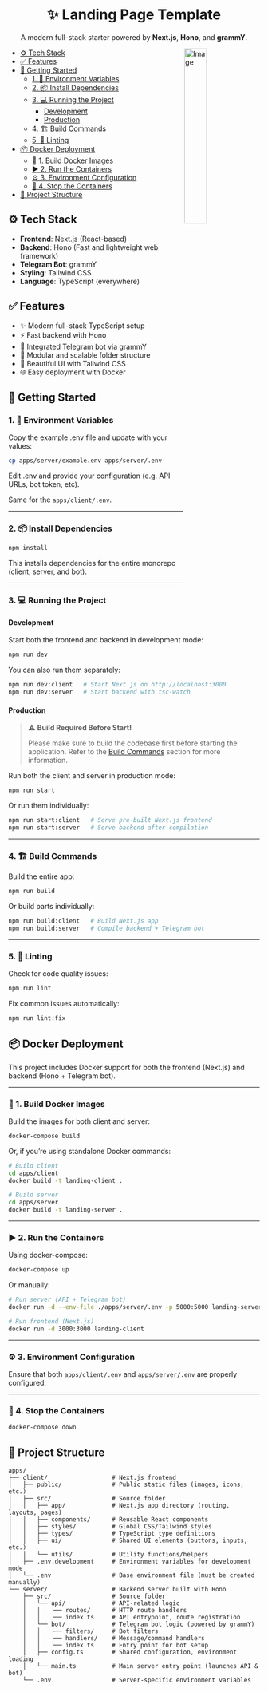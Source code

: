 <h1 align="center">✨ Landing Page Template</h1>
<p align="center"> A modern full-stack starter powered by <strong>Next.js</strong>, <strong>Hono</strong>, and <strong>grammY</strong>.</p>

<img align="right" width="30%" alt="Image" src="https://github.com/user-attachments/assets/f58236e5-208d-4d2f-bb94-263967c2aefe" />

- [⚙️ Tech Stack](#️-tech-stack)
- [✅ Features](#-features)
- [🚀 Getting Started](#-getting-started)
  - [1. 🔐 Environment Variables](#1--environment-variables)
  - [2. 📦 Install Dependencies](#2--install-dependencies)
  - [3. 💻 Running the Project](#3--running-the-project)
    - [Development](#development)
    - [Production](#production)
  - [4. 🏗️ Build Commands](#4-️-build-commands)
  - [5. 🧼 Linting](#5--linting)
- [📦 Docker Deployment](#-docker-deployment)
  - [🐳 1. Build Docker Images](#-1-build-docker-images)
  - [▶️ 2. Run the Containers](#️-2-run-the-containers)
  - [⚙️ 3. Environment Configuration](#️-3-environment-configuration)
  - [🧼 4. Stop the Containers](#-4-stop-the-containers)
- [📁 Project Structure](#-project-structure)

## ⚙️ Tech Stack
- **Frontend**: Next.js (React-based)
- **Backend**: Hono (Fast and lightweight web framework)
- **Telegram Bot**: grammY
- **Styling**: Tailwind CSS
- **Language**: TypeScript (everywhere)

## ✅ Features
- ✨ Modern full-stack TypeScript setup
- ⚡ Fast backend with Hono
- 🤖 Integrated Telegram bot via grammY
- 🧩 Modular and scalable folder structure
- 💅 Beautiful UI with Tailwind CSS
- 🌐 Easy deployment with Docker

## 🚀 Getting Started

### 1. 🔐 Environment Variables
Copy the example .env file and update with your values:
```bash
cp apps/server/example.env apps/server/.env
```
Edit .env and provide your configuration (e.g. API URLs, bot token, etc).

Same for the `apps/client/.env`.

---

### 2. 📦 Install Dependencies

```bash
npm install
```
This installs dependencies for the entire monorepo (client, server, and bot).

---

### 3. 💻 Running the Project

#### Development

Start both the frontend and backend in development mode:
```bash
npm run dev
```

You can also run them separately:
```bash
npm run dev:client   # Start Next.js on http://localhost:3000
npm run dev:server   # Start backend with tsc-watch
```

#### Production

> ⚠️ **Build Required Before Start!**
>
> Please make sure to build the codebase first before starting the application. Refer to the [Build Commands](#4-️-build-commands) section for more information.

Run both the client and server in production mode:
```bash
npm run start
```

Or run them individually:
```bash
npm run start:client   # Serve pre-built Next.js frontend
npm run start:server   # Serve backend after compilation
```

---

### 4. 🏗️ Build Commands

Build the entire app:
```bash
npm run build
```

Or build parts individually:
```bash
npm run build:client   # Build Next.js app
npm run build:server   # Compile backend + Telegram bot
```

---

### 5. 🧼 Linting

Check for code quality issues:
```bash
npm run lint
```

Fix common issues automatically:
```bash
npm run lint:fix
```

## 📦 Docker Deployment
This project includes Docker support for both the frontend (Next.js) and backend (Hono + Telegram bot).

---

### 🐳 1. Build Docker Images

Build the images for both client and server:
```bash
docker-compose build
```

Or, if you’re using standalone Docker commands:
```bash
# Build client
cd apps/client
docker build -t landing-client .

# Build server
cd apps/server
docker build -t landing-server .
```

---

### ▶️ 2. Run the Containers
Using docker-compose:
```bash
docker-compose up
```

Or manually:
```bash
# Run server (API + Telegram bot)
docker run -d --env-file ./apps/server/.env -p 5000:5000 landing-server

# Run frontend (Next.js)
docker run -d 3000:3000 landing-client
```

---

### ⚙️ 3. Environment Configuration
Ensure that both `apps/client/.env` and `apps/server/.env` are properly configured.

---

### 🧼 4. Stop the Containers
```bash
docker-compose down
```

## 📁 Project Structure

```
apps/
├── client/                  # Next.js frontend
│   ├── public/              # Public static files (images, icons, etc.)
│   ├── src/                 # Source folder
│   │   ├── app/             # Next.js app directory (routing, layouts, pages)
│   │   ├── components/      # Reusable React components
│   │   ├── styles/          # Global CSS/Tailwind styles
│   │   ├── types/           # TypeScript type definitions
│   │   ├── ui/              # Shared UI elements (buttons, inputs, etc.)
│   │   └── utils/           # Utility functions/helpers
│   ├── .env.development     # Environment variables for development mode
│   └── .env                 # Base environment file (must be created manually)
└── server/                  # Backend server built with Hono
    ├── src/                 # Source folder
    │   └── api/             # API-related logic
    │   │   ├── routes/      # HTTP route handlers
    │   │   └── index.ts     # API entrypoint, route registration
    │   └── bot/             # Telegram bot logic (powered by grammY)
    │   │   ├── filters/     # Bot filters
    │   │   ├── handlers/    # Message/command handlers
    │   │   └── index.ts     # Entry point for bot setup
    │   ├── config.ts        # Shared configuration, environment loading
    │   └── main.ts          # Main server entry point (launches API & bot)
    └── .env                 # Server-specific environment variables
```
